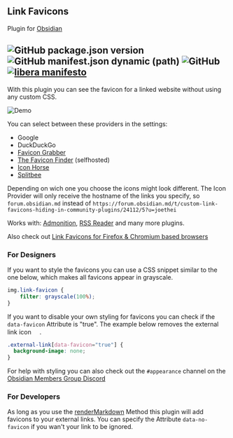 ## Link Favicons
Plugin for [Obsidian](https://obsidian.md)

![GitHub package.json version](https://img.shields.io/github/package-json/v/joethei/obsidian-link-favicon)
![GitHub manifest.json dynamic (path)](https://img.shields.io/github/manifest-json/minAppVersion/joethei/obsidian-link-favicon?label=lowest%20supported%20app%20version)
![GitHub](https://img.shields.io/github/license/joethei/obsidian-link-favicon)
[![libera manifesto](https://img.shields.io/badge/libera-manifesto-lightgrey.svg)](https://liberamanifesto.com)
---

With this plugin you can see the favicon for a linked website without using any custom CSS.

![Demo](https://i.joethei.space/Obsidian_Qe0GnS62Md.png)


You can select between these providers in the settings:
- Google
- DuckDuckGo
- [Favicon Grabber](https://favicongrabber.com/)
- [The Favicon Finder](https://github.com/mat/besticon) (selfhosted)
- [Icon Horse](https://icon.horse/)
- [Splitbee](https://github.com/splitbee/favicon-resolver)

Depending on wich one you choose the icons might look different.
The Icon Provider will only receive the hostname of the links you specify,
so `forum.obsidian.md` instead of `https://forum.obsidian.md/t/custom-link-favicons-hiding-in-community-plugins/24112/5?u=joethei`

Works with: [Admonition](https://github.com/valentine195/obsidian-admonition), [RSS Reader](https://github.com/joethei/obsidian-rss) and many more plugins.


Also check out [Link Favicons for Firefox & Chromium based browsers](https://github.com/joethei/browser-favicon-links)


### For Designers
If you want to style the favicons you can use a CSS snippet similar to the one below,
which makes all favicons appear in grayscale.
```css
img.link-favicon {
	filter: grayscale(100%);
}
```

If you want to disable your own styling for favicons you can check if the `data-favicon` Attribute is "true".
The example below removes the external link icon <img src="https://upload.wikimedia.org/wikipedia/commons/thumb/6/6a/External_link_font_awesome.svg/240px-External_link_font_awesome.svg.png" height="15px">.
```css
.external-link[data-favicon="true"] {
  background-image: none;
}
```

For help with styling you can also check out the `#appearance` channel on the [Obsidian Members Group Discord](https://obsidian.md/community)

### For Developers
As long as you use the [renderMarkdown](https://marcus.se.net/obsidian-plugin-docs/api/classes/MarkdownRenderer#rendermarkdown)
 Method this plugin will add favicons to your external links.
You can specify the Attribute `data-no-favicon` if you wan't your link to be ignored.
